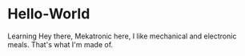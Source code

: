 # Hello-World
Learning
Hey there,
Mekatronic here, I like mechanical and electronic meals. That's what I'm made of. 
